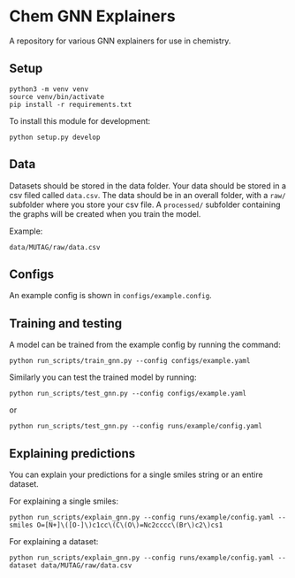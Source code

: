 # Chem GNN Explainers

A repository for various GNN explainers for use in chemistry.

## Setup

```
python3 -m venv venv
source venv/bin/activate
pip install -r requirements.txt
```

To install this module for development:

```
python setup.py develop
```

## Data

Datasets should be stored in the data folder. Your data should be stored in a csv filed called `data.csv`. The data should be in an overall folder, with a `raw/` subfolder where you store your csv file. A `processed/` subfolder containing the graphs will be created when you train the model.

Example:
```
data/MUTAG/raw/data.csv
```

## Configs

An example config is shown in `configs/example.config`.


## Training and testing

A model can be trained from the example config by running the command: 
```
python run_scripts/train_gnn.py --config configs/example.yaml
```

Similarly you can test the trained model by running:
```
python run_scripts/test_gnn.py --config configs/example.yaml
```
or 

```
python run_scripts/test_gnn.py --config runs/example/config.yaml 
```

## Explaining predictions

You can explain your predictions for a single smiles string or an entire dataset.

For explaining a single smiles:
```
python run_scripts/explain_gnn.py --config runs/example/config.yaml --smiles O=[N+]\([O-]\)c1cc\(C\(O\)=Nc2cccc\(Br\)c2\)cs1
```

For explaining a dataset:
```
python run_scripts/explain_gnn.py --config runs/example/config.yaml --dataset data/MUTAG/raw/data.csv
```